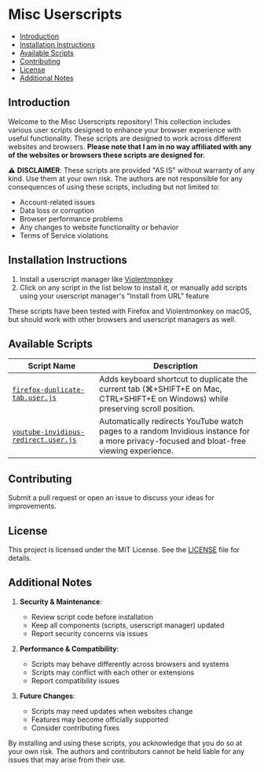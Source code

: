 # Misc Userscripts

- [Introduction](#introduction)
- [Installation Instructions](#installation-instructions)
- [Available Scripts](#available-scripts)
- [Contributing](#contributing)
- [License](#license)
- [Additional Notes](#additional-notes)

## Introduction

Welcome to the Misc Userscripts repository! This collection includes various user scripts designed to enhance your browser experience with useful functionality. These scripts are designed to work across different websites and browsers. **Please note that I am in no way affiliated with any of the websites or browsers these scripts are designed for.**

⚠️ **DISCLAIMER**: These scripts are provided "AS IS" without warranty of any kind. Use them at your own risk. The authors are not responsible for any consequences of using these scripts, including but not limited to:
- Account-related issues
- Data loss or corruption
- Browser performance problems
- Any changes to website functionality or behavior
- Terms of Service violations

## Installation Instructions

1. Install a userscript manager like [Violentmonkey](https://violentmonkey.github.io/)
2. Click on any script in the list below to install it, or manually add scripts using your userscript manager's "Install from URL" feature

These scripts have been tested with Firefox and Violentmonkey on macOS, but should work with other browsers and userscript managers as well.

## Available Scripts

| Script Name | Description |
|-------------|-------------|
| [`firefox-duplicate-tab.user.js`](firefox-duplicate-tab.user.js) | Adds keyboard shortcut to duplicate the current tab (⌘+SHIFT+E on Mac, CTRL+SHIFT+E on Windows) while preserving scroll position. |
| [`youtube-invidious-redirect.user.js`](youtube-invidious-redirect.user.js) | Automatically redirects YouTube watch pages to a random Invidious instance for a more privacy-focused and bloat-free viewing experience. |

## Contributing

Submit a pull request or open an issue to discuss your ideas for improvements.

## License

This project is licensed under the MIT License. See the [LICENSE](LICENSE) file for details.

## Additional Notes

1. **Security & Maintenance**:
   - Review script code before installation
   - Keep all components (scripts, userscript manager) updated
   - Report security concerns via issues

2. **Performance & Compatibility**:
   - Scripts may behave differently across browsers and systems
   - Scripts may conflict with each other or extensions
   - Report compatibility issues

3. **Future Changes**:
   - Scripts may need updates when websites change
   - Features may become officially supported
   - Consider contributing fixes

By installing and using these scripts, you acknowledge that you do so at your own risk. The authors and contributors cannot be held liable for any issues that may arise from their use.
